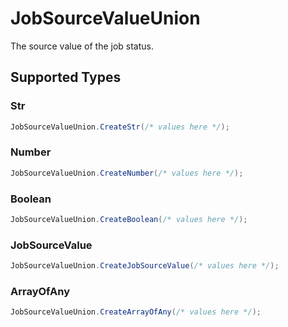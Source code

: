 # JobSourceValueUnion

The source value of the job status.


## Supported Types

### Str

```csharp
JobSourceValueUnion.CreateStr(/* values here */);
```

### Number

```csharp
JobSourceValueUnion.CreateNumber(/* values here */);
```

### Boolean

```csharp
JobSourceValueUnion.CreateBoolean(/* values here */);
```

### JobSourceValue

```csharp
JobSourceValueUnion.CreateJobSourceValue(/* values here */);
```

### ArrayOfAny

```csharp
JobSourceValueUnion.CreateArrayOfAny(/* values here */);
```
